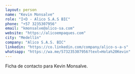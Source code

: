 ```yaml
---
layout: person
name: "Kevin Monsalve"
role: "I+D - Alico S.A.S BIC"
phone: "+57 3235307956"
email: "kmonsalve@alico-sa.com"
website: "https://alicoempaques.com"
city: "Medellín"
company: "Alico S.A.S. BIC"
linkedin: "https://co.linkedin.com/company/alico-s-a-s"
whatsapp: "https://wa.me/573235307956?text=Hola%20Kevin"
---
```


Ficha de contacto para Kevin Monsalve.
